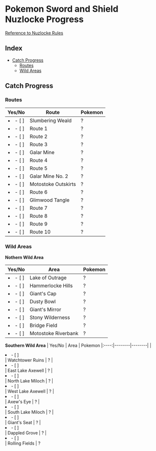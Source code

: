 # Pokemon Sword and Shield Nuzlocke Progress
[Reference to Nuzlocke Rules](https://github.com/Tonylaats/Nuzlocke-Sword-and-Shield/blob/main/Rules.md)

## Index
* [Catch Progress](#catch-progress)
  * [Routes](#routes)
  * [Wild Areas](#wild-areas) 

## Catch Progress
### Routes

| Yes/No | Route | Pokemon
|:----:|--------|--------|
| <li>- [ ] </li> | Slumbering Weald | ?
| <li>- [ ] </li> | Route 1 | ?
| <li>- [ ] </li> | Route 2 | ?
| <li>- [ ] </li> | Route 3 | ?
| <li>- [ ] </li> | Galar Mine | ?
| <li>- [ ] </li> | Route 4 | ?
| <li>- [ ] </li> | Route 5 | ?
| <li>- [ ] </li> | Galar Mine No. 2 | ?
| <li>- [ ] </li> | Motostoke Outskirts | ?
| <li>- [ ] </li> | Route 6 | ?
| <li>- [ ] </li> | Glimwood Tangle | ?
| <li>- [ ] </li> | Route 7 | ?
| <li>- [ ] </li> | Route 8 | ?
| <li>- [ ] </li> | Route 9 | ?
| <li>- [ ] </li> | Route 10 | ?

### Wild Areas
**Nothern Wild Area** 

| Yes/No | Area | Pokemon
|:----:|--------|--------|
| <li>- [ ] </li> | Lake of Outrage | ?
| <li>- [ ] </li> | Hammerlocke Hills | ?
| <li>- [ ] </li> | Giant's Cap | ?
| <li>- [ ] </li> | Dusty Bowl | ?
| <li>- [ ] </li> | Giant's Mirror | ?
| <li>- [ ] </li> | Stony Wilderness | ?
| <li>- [ ] </li> | Bridge Field | ?
| <li>- [ ] </li> | Motostoke Riverbank | ?

**Southern Wild Area**
| Yes/No | Area | Pokemon
|:----:|--------|--------|
| <li>- [ ] </li> | Watchtower Ruins | ?
| <li>- [ ] </li> | East Lake Axewell | ?
| <li>- [ ] </li> | North Lake Miloch | ?
| <li>- [ ] </li> | West Lake Axewell | ?
| <li>- [ ] </li> | Axew's Eye | ?
| <li>- [ ] </li> | South Lake Miloch | ?
| <li>- [ ] </li> | Giant's Seat | ?
| <li>- [ ] </li> | Dappled Grove | ?
| <li>- [ ] </li> | Rolling Fields | ?
